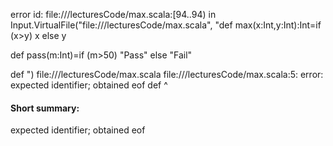 error id: file://<WORKSPACE>/lecturesCode/max.scala:[94..94) in Input.VirtualFile("file://<WORKSPACE>/lecturesCode/max.scala", "def max(x:Int,y:Int):Int=if (x>y) x else y

def pass(m:Int)=if (m>50) "Pass" else "Fail"

def ")
file://<WORKSPACE>/lecturesCode/max.scala
file://<WORKSPACE>/lecturesCode/max.scala:5: error: expected identifier; obtained eof
def 
    ^
#### Short summary: 

expected identifier; obtained eof